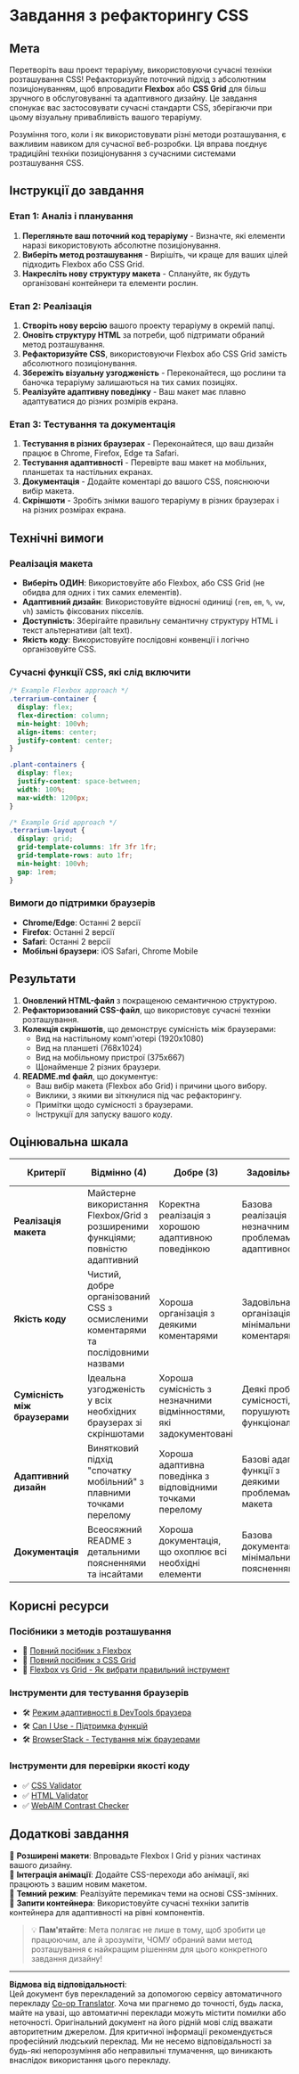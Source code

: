 <!--
CO_OP_TRANSLATOR_METADATA:
{
  "original_hash": "bee6762d4092a13fc7c338814963f980",
  "translation_date": "2025-10-24T15:43:04+00:00",
  "source_file": "3-terrarium/2-intro-to-css/assignment.md",
  "language_code": "uk"
}
-->
# Завдання з рефакторингу CSS

## Мета

Перетворіть ваш проект тераріуму, використовуючи сучасні техніки розташування CSS! Рефакторизуйте поточний підхід з абсолютним позиціонуванням, щоб впровадити **Flexbox** або **CSS Grid** для більш зручного в обслуговуванні та адаптивного дизайну. Це завдання спонукає вас застосовувати сучасні стандарти CSS, зберігаючи при цьому візуальну привабливість вашого тераріуму.

Розуміння того, коли і як використовувати різні методи розташування, є важливим навиком для сучасної веб-розробки. Ця вправа поєднує традиційні техніки позиціонування з сучасними системами розташування CSS.

## Інструкції до завдання

### Етап 1: Аналіз і планування
1. **Перегляньте ваш поточний код тераріуму** - Визначте, які елементи наразі використовують абсолютне позиціонування.
2. **Виберіть метод розташування** - Вирішіть, чи краще для ваших цілей підходить Flexbox або CSS Grid.
3. **Накресліть нову структуру макета** - Сплануйте, як будуть організовані контейнери та елементи рослин.

### Етап 2: Реалізація
1. **Створіть нову версію** вашого проекту тераріуму в окремій папці.
2. **Оновіть структуру HTML** за потреби, щоб підтримати обраний метод розташування.
3. **Рефакторизуйте CSS**, використовуючи Flexbox або CSS Grid замість абсолютного позиціонування.
4. **Збережіть візуальну узгодженість** - Переконайтеся, що рослини та баночка тераріуму залишаються на тих самих позиціях.
5. **Реалізуйте адаптивну поведінку** - Ваш макет має плавно адаптуватися до різних розмірів екрана.

### Етап 3: Тестування та документація
1. **Тестування в різних браузерах** - Переконайтеся, що ваш дизайн працює в Chrome, Firefox, Edge та Safari.
2. **Тестування адаптивності** - Перевірте ваш макет на мобільних, планшетах та настільних екранах.
3. **Документація** - Додайте коментарі до вашого CSS, пояснюючи вибір макета.
4. **Скріншоти** - Зробіть знімки вашого тераріуму в різних браузерах і на різних розмірах екрана.

## Технічні вимоги

### Реалізація макета
- **Виберіть ОДИН**: Використовуйте або Flexbox, або CSS Grid (не обидва для одних і тих самих елементів).
- **Адаптивний дизайн**: Використовуйте відносні одиниці (`rem`, `em`, `%`, `vw`, `vh`) замість фіксованих пікселів.
- **Доступність**: Зберігайте правильну семантичну структуру HTML і текст альтернативи (alt text).
- **Якість коду**: Використовуйте послідовні конвенції і логічно організовуйте CSS.

### Сучасні функції CSS, які слід включити
```css
/* Example Flexbox approach */
.terrarium-container {
  display: flex;
  flex-direction: column;
  min-height: 100vh;
  align-items: center;
  justify-content: center;
}

.plant-containers {
  display: flex;
  justify-content: space-between;
  width: 100%;
  max-width: 1200px;
}

/* Example Grid approach */
.terrarium-layout {
  display: grid;
  grid-template-columns: 1fr 3fr 1fr;
  grid-template-rows: auto 1fr;
  min-height: 100vh;
  gap: 1rem;
}
```

### Вимоги до підтримки браузерів
- **Chrome/Edge**: Останні 2 версії
- **Firefox**: Останні 2 версії  
- **Safari**: Останні 2 версії
- **Мобільні браузери**: iOS Safari, Chrome Mobile

## Результати

1. **Оновлений HTML-файл** з покращеною семантичною структурою.
2. **Рефакторизований CSS-файл**, що використовує сучасні техніки розташування.
3. **Колекція скріншотів**, що демонструє сумісність між браузерами:
   - Вид на настільному комп'ютері (1920x1080)
   - Вид на планшеті (768x1024) 
   - Вид на мобільному пристрої (375x667)
   - Щонайменше 2 різних браузери.
4. **README.md файл**, що документує:
   - Ваш вибір макета (Flexbox або Grid) і причини цього вибору.
   - Виклики, з якими ви зіткнулися під час рефакторингу.
   - Примітки щодо сумісності з браузерами.
   - Інструкції для запуску вашого коду.

## Оцінювальна шкала

| Критерії | Відмінно (4) | Добре (3) | Задовільно (2) | Початково (1) |
|----------|--------------|-----------|----------------|---------------|
| **Реалізація макета** | Майстерне використання Flexbox/Grid з розширеними функціями; повністю адаптивний | Коректна реалізація з хорошою адаптивною поведінкою | Базова реалізація з незначними проблемами адаптивності | Неповна або некоректна реалізація макета |
| **Якість коду** | Чистий, добре організований CSS з осмисленими коментарями та послідовними назвами | Хороша організація з деякими коментарями | Задовільна організація з мінімальними коментарями | Погана організація; важко зрозуміти |
| **Сумісність між браузерами** | Ідеальна узгодженість у всіх необхідних браузерах зі скріншотами | Хороша сумісність з незначними відмінностями, які задокументовані | Деякі проблеми сумісності, які не порушують функціональність | Серйозні проблеми сумісності або відсутність тестування |
| **Адаптивний дизайн** | Винятковий підхід "спочатку мобільний" з плавними точками перелому | Хороша адаптивна поведінка з відповідними точками перелому | Базові адаптивні функції з деякими проблемами макета | Обмежена або зламана адаптивна поведінка |
| **Документація** | Всеосяжний README з детальними поясненнями та інсайтами | Хороша документація, що охоплює всі необхідні елементи | Базова документація з мінімальними поясненнями | Неповна або відсутня документація |

## Корисні ресурси

### Посібники з методів розташування
- 📖 [Повний посібник з Flexbox](https://css-tricks.com/snippets/css/a-guide-to-flexbox/)
- 📖 [Повний посібник з CSS Grid](https://css-tricks.com/snippets/css/complete-guide-grid/)
- 📖 [Flexbox vs Grid - Як вибрати правильний інструмент](https://blog.webdevsimplified.com/2022-11/flexbox-vs-grid/)

### Інструменти для тестування браузерів
- 🛠️ [Режим адаптивності в DevTools браузера](https://developer.chrome.com/docs/devtools/device-mode/)
- 🛠️ [Can I Use - Підтримка функцій](https://caniuse.com/)
- 🛠️ [BrowserStack - Тестування між браузерами](https://www.browserstack.com/)

### Інструменти для перевірки якості коду
- ✅ [CSS Validator](https://jigsaw.w3.org/css-validator/)
- ✅ [HTML Validator](https://validator.w3.org/)
- ✅ [WebAIM Contrast Checker](https://webaim.org/resources/contrastchecker/)

## Додаткові завдання

🌟 **Розширені макети**: Впровадьте Flexbox І Grid у різних частинах вашого дизайну.  
🌟 **Інтеграція анімації**: Додайте CSS-переходи або анімації, які працюють з вашим новим макетом.  
🌟 **Темний режим**: Реалізуйте перемикач теми на основі CSS-змінних.  
🌟 **Запити контейнера**: Використовуйте сучасні техніки запитів контейнера для адаптивності на рівні компонентів.

> 💡 **Пам'ятайте**: Мета полягає не лише в тому, щоб зробити це працюючим, але й зрозуміти, ЧОМУ обраний вами метод розташування є найкращим рішенням для цього конкретного завдання дизайну!

---

**Відмова від відповідальності**:  
Цей документ був перекладений за допомогою сервісу автоматичного перекладу [Co-op Translator](https://github.com/Azure/co-op-translator). Хоча ми прагнемо до точності, будь ласка, майте на увазі, що автоматичні переклади можуть містити помилки або неточності. Оригінальний документ на його рідній мові слід вважати авторитетним джерелом. Для критичної інформації рекомендується професійний людський переклад. Ми не несемо відповідальності за будь-які непорозуміння або неправильні тлумачення, що виникають внаслідок використання цього перекладу.